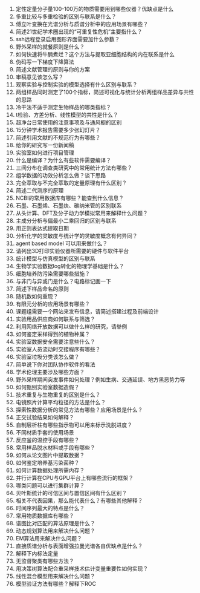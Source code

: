 1. 定性定量分子量100-100万的物质需要用到哪些仪器？优缺点是什么
2. 多重比较与多重检验的区别与联系是什么？
3. 傅立叶变换在光谱分析与质谱分析中的应用场景有哪些？
4. 简述21世纪学术圈出现的“可重复性危机”主要指什么？
5. ssh远程登录启用图形界面需要加什么参数？
6. 野外采样的就餐原则是什么？
7. 如何快速将牛腩煮烂？这个方法与提取亚细胞结构的内在联系是什么
8. 伪码写一下梯度下降算法
9. 简述文献管理的原则与你的方案
10. 审稿意见该怎么写？
11. 观察实验与控制实验的模型选择有什么区别与联系？
12. 两组样品同时测定了100个指标，简述可视化与统计分析两组样品差异与共性的思路
13. 冷干法不适于测定生物样品的哪类指标？
14. t检验、方差分析、线性模型的共性是什么？
15. 超净台日常使用的注意事项及与通风橱的区别
16. 15分钟学术报告需要多少张幻灯片？
17. 简述引用文献的不规范行为有哪些？
18. 给你的研究写一份新闻稿
19. 实验室如何进行项目管理
20. 什么是编译？为什么有些软件需要编译？
21. 三间分布在调查类研究中的常用统计方法有哪些？
22. 组学数据的功效分析怎么做？谈下思路
23. 完全萃取与不完全萃取的定量原理有什么区别？
24. 简述二代测序的原理
25. NCBI的常用数据库有哪些？能查到什么信息？
26. 石墨、石墨烯、石墨炔、碳纳米管的区别联系
27. 从头计算、DFT及分子动力学模拟常用来解释什么问题？
28. 主成分分析与偏最小二乘回归的区别与联系
29. 用正则表达式提取日期
30. 分析化学的灵敏度与统计学的灵敏度概念有何异同？
31. agent based model 可以用来做什么？
32. 请列出3D打印实验仪器所需要的硬件与软件平台
33. 统计模型与仿真模型的区别与联系
34. 生物学实验数据log转化的物理学基础是什么？
35. 细胞培养防污染需要哪些措施？
36. 与非门与异或门是什么？电路标记画一下
37. 简述下样品命名的原则
38. 随机数如何重现？
39. 有限元分析的应用场景有哪些？
40. 课题组需要一个网站来发布信息，请简述搭建过程及前端设计
41. 实验用品供应商如何联系与筛选？
42. 利用网络开放数据可以做什么样的研究，请举例
43. 如何鉴定采样得到的植物种属？
44. 实验室数据安全需要注意些什么？
45. 实验室人员流动时交接程序有哪些？
46. 实验室垃圾分类该怎么做？
47. 简单说下你对团队协作软件的看法
48. 学术伦理主要涉及哪些方面？
49. 野外采样期间突发事件如何处理？例如生病、交通延误、地方黑恶势力等
50. 如何甄别实验室数据造假？
51. 技术重复与生物重复的区别是什么？
52. 电镜照片计算平均粒径的方法是什么？
53. 探索性数据分析的常见方法有哪些？应用场景是什么？
54. 正交试验结果如何解释？
55. 自制层析柱有哪些指示物可以用来标示洗脱进度？
56. 不同材质手套的使用场景
57. 反应釜的温控手段有哪些？
58. 常用样品脱水材料或手段有哪些？
59. 如何从论文图片中提取数据？
60. 如何鉴定培养基污染菌种？
61. 如何计算数据处理所需内存？
62. 并行计算在CPU与GPU平台上有哪些流行的框架？
63. 哪类问题可以进行集群计算？
64. 贝叶斯统计的可信区间与置信区间有什么区别？
65. 相关不代表因果，那么能代表什么？有哪些其他解释？
66. 时间序列最大的特点是什么？
67. 常用物质数据库有哪些？
68. 谱图比对匹配的算法原理是什么？
69. 动态规划算法用来解决什么问题？
70. EM算法用来解决什么问题？
71. 直接质谱分析与表面增强拉曼光谱各自优缺点是什么？
72. 解释下内标法定量
73. 无监督聚类有哪些方法？
74. 用决策树算法配合重采样技术估计变量重要性如何实现？
75. 线性混合模型用来解决什么问题？
76. 模型验证方法有哪些？解释下ROC